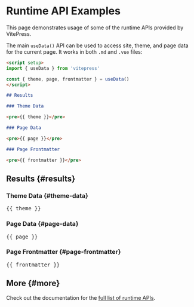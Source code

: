 # Runtime API Examples

This page demonstrates usage of some of the runtime APIs provided by VitePress.

The main `useData()` API can be used to access site, theme, and page data for the current page. It works in both `.md` and `.vue` files:

```md
<script setup>
import { useData } from 'vitepress'

const { theme, page, frontmatter } = useData()
</script>

## Results

### Theme Data

<pre>{{ theme }}</pre>

### Page Data

<pre>{{ page }}</pre>

### Page Frontmatter

<pre>{{ frontmatter }}</pre>
```

<script setup>
import { useData } from 'vitepress'

const { site, theme, page, frontmatter } = useData()
</script>

## Results {#results}

### Theme Data {#theme-data}

<pre>{{ theme }}</pre>

### Page Data {#page-data}

<pre>{{ page }}</pre>

### Page Frontmatter {#page-frontmatter}

<pre>{{ frontmatter }}</pre>

## More {#more}

Check out the documentation for the [full list of runtime APIs](https://vitepress.dev/reference/runtime-api#usedata).
